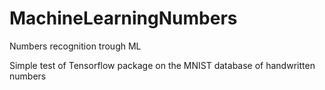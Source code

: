# MachineLearningNumbers
Numbers recognition trough ML

Simple test of Tensorflow package on the MNIST database of handwritten numbers
